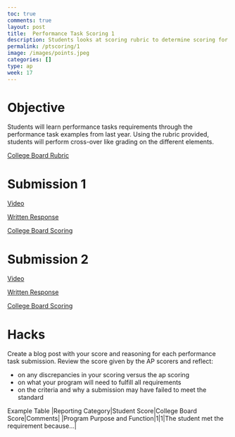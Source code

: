 ```yaml
---
toc: true
comments: true
layout: post
title:  Performance Task Scoring 1
description: Students looks at scoring rubric to determine scoring for the performance task
permalink: /ptscoring/1
image: /images/points.jpeg
categories: []
type: ap
week: 17
---
```

# Objective
Students will learn performance tasks requirements through the performance task examples from last year. Using the rubric provided, students will perform cross-over like grading on the different elements.

[College Board Rubric](https://apcentral.collegeboard.org/media/pdf/ap22-sg-computer-science-principles.pdf)

# Submission 1

[Video](https://secure-media.collegeboard.org/apc/ap-computer-science-principles-2022-create-performance-task-sample-f-video.mp4)

[Written Response](https://apcentral.collegeboard.org/media/pdf/ap-computer-science-principles-2022-create-performance-task-sample-f.pdf)

[College Board Scoring](https://drive.google.com/file/d/1heOeGcmxqTjG4Hqf0Vi1YFUZt_Trs_CE/view?usp=share_link)

# Submission 2

[Video](https://youtu.be/tEXoC-zYsrU)

[Written Response](https://apcentral.collegeboard.org/media/pdf/ap-computer-science-principles-2022-create-performance-task-sample-a.pdf)

[College Board Scoring](https://drive.google.com/file/d/1h1BDVPlYfXE5Lg1AZ8VdWJf6erT3hQ4e/view?usp=share_link)

# Hacks
Create a blog post with your score and reasoning for each performance task submission. Review the score given by the AP scorers and reflect:
- on any discrepancies in your scoring versus the ap scoring
- on what your program will need to fulfill all requirements
- on the criteria and why a submission may have failed to meet the standard

Example Table
|Reporting Category|Student Score|College Board Score|Comments|
|Program Purpose and Function|1|1|The student met the requirement because...|